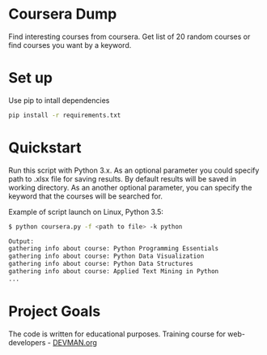 # Coursera Dump

Find interesting courses from coursera. 
Get list of 20 random courses or find courses you want by a keyword.

# Set up

Use pip to intall dependencies
```bash
pip install -r requirements.txt
```

# Quickstart

Run this script with Python 3.x. 
As an optional parameter you could specify path to .xlsx file for saving results. 
By default results will be saved in working directory.
As an another optional parameter, you can specify the keyword that the courses will be searched for.

Example of script launch on Linux, Python 3.5:

```bash
$ python coursera.py -f <path to file> -k python

Output:
gathering info about course: Python Programming Essentials
gathering info about course: Python Data Visualization
gathering info about course: Python Data Structures
gathering info about course: Applied Text Mining in Python
...
```


# Project Goals

The code is written for educational purposes. Training course for web-developers - [DEVMAN.org](https://devman.org)
